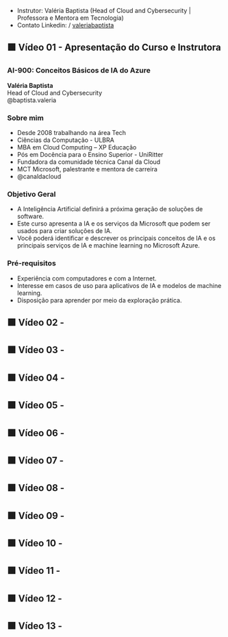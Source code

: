 - Instrutor: Valéria Baptista (Head of Cloud and Cybersecurity | Professora e Mentora em Tecnologia)
- Contato Linkedin: / [valeriabaptista](https://www.linkedin.com/in/valeriabaptista/) 

## 🟩 Vídeo 01 - Apresentação do Curso e Instrutora

### AI-900: Conceitos Básicos de IA do Azure

**Valéria Baptista**  
Head of Cloud and Cybersecurity  
@baptista.valeria

### Sobre mim

- Desde 2008 trabalhando na área Tech  
- Ciências da Computação - ULBRA  
- MBA em Cloud Computing – XP Educação  
- Pós em Docência para o Ensino Superior - UniRitter  
- Fundadora da comunidade técnica Canal da Cloud  
- MCT Microsoft, palestrante e mentora de carreira  
- @canaldacloud

### Objetivo Geral

- A Inteligência Artificial definirá a próxima geração de soluções de software.  
- Este curso apresenta a IA e os serviços da Microsoft que podem ser usados para criar soluções de IA.  
- Você poderá identificar e descrever os principais conceitos de IA e os principais serviços de IA e machine learning no Microsoft Azure.

### Pré-requisitos

- Experiência com computadores e com a Internet.  
- Interesse em casos de uso para aplicativos de IA e modelos de machine learning.  
- Disposição para aprender por meio da exploração prática.




## 🟩 Vídeo 02 - 

## 🟩 Vídeo 03 - 

## 🟩 Vídeo 04 - 

## 🟩 Vídeo 05 - 

## 🟩 Vídeo 06 - 

## 🟩 Vídeo 07 - 

## 🟩 Vídeo 08 - 

## 🟩 Vídeo 09 - 

## 🟩 Vídeo 10 - 

## 🟩 Vídeo 11 - 

## 🟩 Vídeo 12 - 

## 🟩 Vídeo 13 - 

